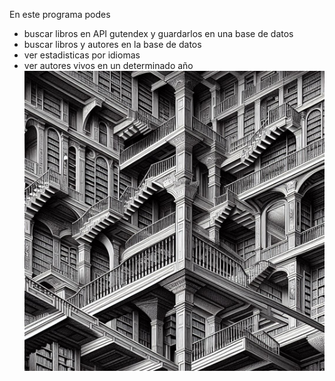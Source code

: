En este programa podes 
- buscar libros en API gutendex y guardarlos en una base de datos
- buscar libros y autores en la base de datos
- ver estadisticas por idiomas
- ver autores vivos en un determinado año
  ![portada del programa LiterAlura(biblioteca virtual)](assets/bibliotecaEscher.jpeg)
